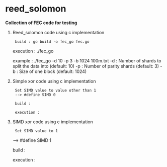 # reed_solomon

**Collection of FEC code for testing**

1. Reed_solomon code using c implementation

		build : go build -o fec_go fec.go 

  	execution : ./fec_go <options> <inputFile>

  	example : ./fec_go -d 10 -p 3 -b 1024 100m.txt
   		-d : Number of shards to split the data into (default: 10)
   		-p : Number of parity shards (default: 3)
   		-b : Size of one block (default: 1024)
  
2. Simple xor code using c implementation 
  
		Set SIMD value to value other than 1
		--> #define SIMD 0 
  
		build :
  
		execution :
  
  
3. SIMD xor code using c implementation

		Set SIMD value to 1
  	--> #define SIMD 1
  
  	build :
  
  	execution :
